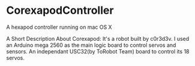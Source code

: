 CorexapodController
===================

A hexapod controller running on mac OS X

A Short Description About Corexapod:
It's a robot built by c0r3d3v.
I used an Arduino mega 2560 as the main logic board to control servos and sensors.
An independant USC32(by ToRobot Team) board to control its 18 servos.
